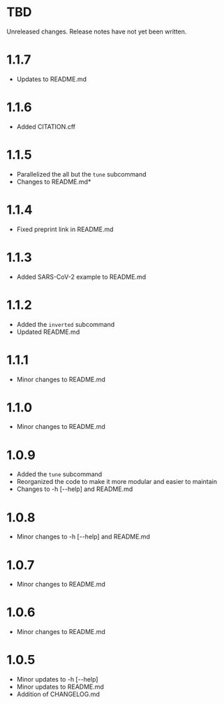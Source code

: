 TBD
===
Unreleased changes. Release notes have not yet been written.

1.1.7
=====
* Updates to README.md

1.1.6
=====
* Added CITATION.cff

1.1.5
=====
* Parallelized the all but the `tune` subcommand
* Changes to README.md*

1.1.4
=====
* Fixed preprint link in README.md

1.1.3
=====
* Added SARS-CoV-2 example to README.md

1.1.2
=====
* Added the `inverted` subcommand
* Updated README.md

1.1.1
=====
* Minor changes to README.md

1.1.0
=====
* Minor changes to README.md

1.0.9
=====
* Added the `tune` subcommand
* Reorganized the code to make it more modular and easier to maintain
* Changes to -h [--help] and README.md

1.0.8
=====
* Minor changes to -h [--help] and README.md

1.0.7
=====
* Minor changes to README.md

1.0.6
=====
* Minor changes to README.md

1.0.5
=====
* Minor updates to -h [--help]
* Minor updates to README.md
* Addition of CHANGELOG.md
